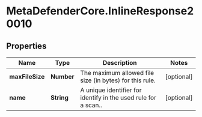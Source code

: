 # MetaDefenderCore.InlineResponse20010

## Properties

Name | Type | Description | Notes
------------ | ------------- | ------------- | -------------
**maxFileSize** | **Number** | The maximum allowed file size (in bytes) for this rule. | [optional] 
**name** | **String** | A unique identifier for identify in the used rule for a scan.. | [optional] 


